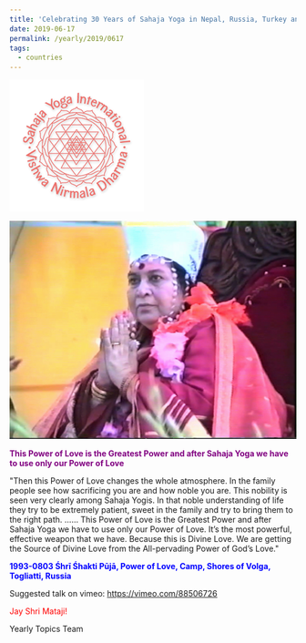 ```yaml
---
title: 'Celebrating 30 Years of Sahaja Yoga in Nepal, Russia, Turkey and Ukraine, Post 14'
date: 2019-06-17
permalink: /yearly/2019/0617
tags:
  - countries
---
```


![PICTURE 9](/images/image9.png)

![PICTURE 11](/images/image11.png)

<p style="color:purple; text-align:left;">
<b>This Power of Love is the Greatest Power and after Sahaja Yoga we have to use only our Power of Love</b><br>
</p>

"Then this Power of Love changes the whole atmosphere. In the family people see how sacrificing you are and how noble you are. This nobility is seen very clearly among Sahaja Yogis. In that noble understanding of life they try to be extremely patient, sweet in the family and try to bring them to the right path.
……
This Power of Love is the Greatest Power and after Sahaja Yoga we have to use only our Power of Love. It’s the most powerful, effective weapon that we have. Because this is Divine Love. We are getting the Source of Divine Love from the All-pervading Power of God’s Love."

<p style="color:blue;">
<b>1993-0803 Śhrī Śhakti Pūjā, Power of Love, Camp, Shores of Volga, Togliatti, Russia</b>
</p>

Suggested talk on vimeo: <a href="https://vimeo.com/88506726"> https://vimeo.com/88506726</a>

<p style="color:red;">Jay Shri Mataji!<br></p>

Yearly Topics Team